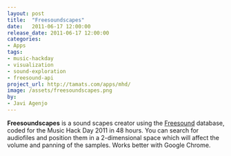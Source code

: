 ```yaml
---
layout: post
title:  "Freesoundscapes"
date:   2011-06-17 12:00:00
release_date: 2011-06-17 12:00:00
categories: 
- Apps
tags:
- music-hackday 
- visualization 
- sound-exploration
- freesound-api 
project_url: http://tamats.com/apps/mhd/
image: /assets/freesoundscapes.png
by: 
- Javi Agenjo
---
```


**Freesoundscapes** is a sound scapes creator using the [Freesound](http://www.freesound.org) database, coded for the Music Hack Day 2011 in 48 hours. You can search for audiofiles and position them in a 2-dimensional space which will affect the volume and panning of the samples. Works better with Google Chrome.

